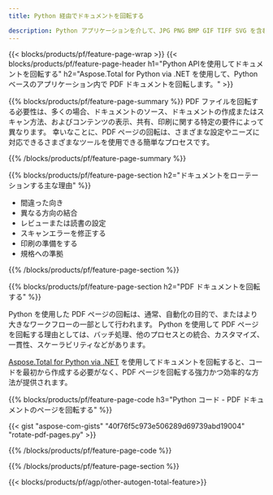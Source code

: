 ```yaml
---
title: Python 経由でドキュメントを回転する 

description: Python アプリケーションを介して、JPG PNG BMP GIF TIFF SVG を含む PDF および画像ファイルを回転します。
---
```


{{< blocks/products/pf/feature-page-wrap >}}
{{< blocks/products/pf/feature-page-header h1="Python APIを使用してドキュメントを回転する" h2="Aspose.Total for Python via .NET を使用して、Python ベースのアプリケーション内で PDF ドキュメントを回転します。" >}}

{{% blocks/products/pf/feature-page-summary %}}
PDF ファイルを回転する必要性は、多くの場合、ドキュメントのソース、ドキュメントの作成またはスキャン方法、およびコンテンツの表示、共有、印刷に関する特定の要件によって異なります。 幸いなことに、PDF ページの回転は、さまざまな設定やニーズに対応できるさまざまなツールを使用できる簡単なプロセスです。 

{{% /blocks/products/pf/feature-page-summary  %}}

{{% blocks/products/pf/feature-page-section  h2="ドキュメントをローテーションする主な理由" %}}

- 間違った向き 
- 異なる方向の結合 
- レビューまたは読書の設定 
- スキャンエラーを修正する 
- 印刷の準備をする
- 規格への準拠 

{{% /blocks/products/pf/feature-page-section %}}

{{% blocks/products/pf/feature-page-section  h2="PDF ドキュメントを回転する" %}}

Python を使用した PDF ページの回転は、通常、自動化の目的で、またはより大きなワークフローの一部として行われます。 Python を使用して PDF ページを回転する理由としては、バッチ処理、他のプロセスとの統合、カスタマイズ、一貫性、スケーラビリティなどがあります。  <br />

[Aspose.Total for Python via .NET](https://products.aspose.com/total/python-net/) を使用してドキュメントを回転すると、コードを最初から作成する必要がなく、PDF ページを回転する強力かつ効率的な方法が提供されます。

{{% blocks/products/pf/feature-page-code h3="Python コード - PDF ドキュメントのページを回転する" %}}

{{< gist "aspose-com-gists" "40f76f5c973e506289d69739abd19004" "rotate-pdf-pages.py" >}}

{{% /blocks/products/pf/feature-page-code  %}}

{{% /blocks/products/pf/feature-page-section %}}

{{< blocks/products/pf/agp/other-autogen-total-feature>}}